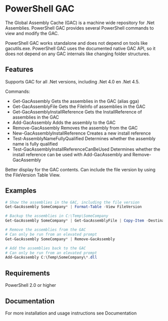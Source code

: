 # PowerShell GAC

The Global Assembly Cache (GAC) is a machine wide repository for .Net Assemblies. PowerShell GAC provides several PowerShell commands to view and modify the GAC.

PowerShell GAC works standalone and does not depend on tools like gacutils.exe. PowerShell GAC uses the documented native GAC API, so it does not depend on any GAC internals like changing folder structures.

## Features

Supports GAC for all .Net versions, including .Net 4.0 en .Net 4.5.

Commands:
* Get-GacAssembly Gets the assemblies in the GAC (alias gga)
* Get-GacAssemblyFile Gets the FileInfo of assemblies in the GAC
* Get-GacAssemblyInstallReference Gets the InstallReference of assemblies in the GAC
* Add-GacAssembly Adds the assembly to the GAC
* Remove-GacAssembly Removes the assembly from the GAC
* New-GacAssemblyInstallReference Creates a new install reference
* Test-AssemblyNameFullyQualified Determines whether the assembly name is fully qualified
* Test-GacAssemblyInstallReferenceCanBeUsed Determines whether the install reference can be used with Add-GacAssembly and Remove-GacAssembly

Better display for the GAC contents. Can include the file version by using the FileVersion Table View.

## Examples

```powershell
# Show the assemblies in the GAC, including the file version
Get-GacAssembly SomeCompany* | Format-Table -View FileVersion

# Backup the assemblies in C:\Temp\SomeCompany
Get-GacAssembly SomeCompany* | Get-GacAssemblyFile | Copy-Item -Destination C:\Temp\SomeCompany

# Remove the assemblies from the GAC
# Can only be run from an elevated prompt
Get-GacAssembly SomeCompany* | Remove-GacAssembly

# Add the assemblies back to the GAC
# Can only be run from an elevated prompt
Add-GacAssembly C:\Temp\SomeCompany\*.dll
```

## Requirements

PowerShell 2.0 or higher

## Documentation

For more installation and usage instructions see Documentation
